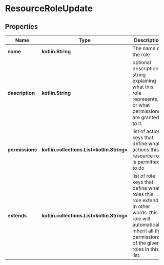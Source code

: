 
# ResourceRoleUpdate

## Properties
Name | Type | Description | Notes
------------ | ------------- | ------------- | -------------
**name** | **kotlin.String** | The name of the role |  [optional]
**description** | **kotlin.String** | optional description string explaining what this role represents, or what permissions are granted to it. |  [optional]
**permissions** | **kotlin.collections.List&lt;kotlin.String&gt;** | list of action keys that define what actions this resource role is permitted to do |  [optional]
**extends** | **kotlin.collections.List&lt;kotlin.String&gt;** | list of role keys that define what roles this role extends. In other words: this role will automatically inherit all the permissions of the given roles in this list. |  [optional]



